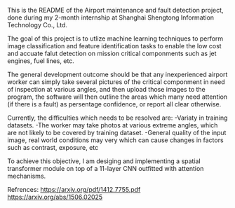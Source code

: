 This is the README of the Airport maintenance and fault detection project, done during my 2-month internship at Shanghai Shengtong Information Technology Co., Ltd.

The goal of this project is to utlize machine learning techniques to perform image classification and feature identification tasks to enable the low cost and accuate falut detection 
on mission critical componments such as jet engines, fuel lines, etc.

The general development outcome should be that any inexperienced airport worker can simply take several pictures of the critical componment in need of inspection at various angles,
and then upload those images to the program, the software will then outline the areas which many need attention (if there is a fault) as persentage confidence, or report all clear otherwise.

Currently, the difficulties which needs to be resolved are:
  -Variaty in training datasets.
  -The worker may take photos at various extreme angles, which are not likely to be covered by training dataset.
  -General quality of the input image, real world conditions may very which can cause changes in factors such as contrast, exposure, etc

To achieve this objective, I am desiging and implementing a spatial transformer module on top of a 11-layer CNN outfitted with attention mechanisms. 


Refrences:
https://arxiv.org/pdf/1412.7755.pdf
https://arxiv.org/abs/1506.02025
